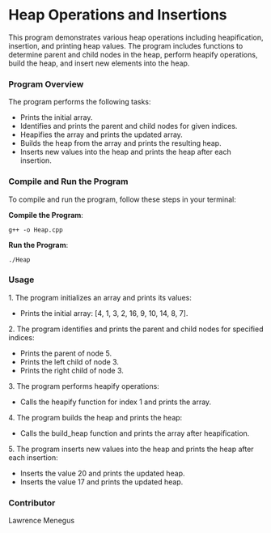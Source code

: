 # Heap Operations and Insertions

<p>This program demonstrates various heap operations including heapification, insertion, and printing heap values. The program includes functions to determine parent and child nodes in the heap, perform heapify operations, build the heap, and insert new elements into the heap.</p>

### Program Overview
<p>The program performs the following tasks:</p>
<ul>
    <li>Prints the initial array.</li>
    <li>Identifies and prints the parent and child nodes for given indices.</li>
    <li>Heapifies the array and prints the updated array.</li>
    <li>Builds the heap from the array and prints the resulting heap.</li>
    <li>Inserts new values into the heap and prints the heap after each insertion.</li>
</ul>

### Compile and Run the Program
<p>To compile and run the program, follow these steps in your terminal:</p>
<b>Compile the Program</b>:
<pre><code>g++ -o Heap.cpp</code></pre>
<b>Run the Program</b>:

<pre><code>./Heap</code></pre>

### Usage
<p>1. The program initializes an array and prints its values:</p>
<ul>
    <li>Prints the initial array: [4, 1, 3, 2, 16, 9, 10, 14, 8, 7].</li>
</ul>
<p>2. The program identifies and prints the parent and child nodes for specified indices:</p>
<ul>
    <li>Prints the parent of node 5.</li>
    <li>Prints the left child of node 3.</li>
    <li>Prints the right child of node 3.</li>
</ul>
<p>3. The program performs heapify operations:</p>
<ul>
    <li>Calls the heapify function for index 1 and prints the array.</li>
</ul>
<p>4. The program builds the heap and prints the heap:</p>
<ul>
    <li>Calls the build_heap function and prints the array after heapification.</li>
</ul>
<p>5. The program inserts new values into the heap and prints the heap after each insertion:</p>
<ul>
    <li>Inserts the value 20 and prints the updated heap.</li>
    <li>Inserts the value 17 and prints the updated heap.</li>
</ul>

### Contributor 
<p>Lawrence Menegus </p>
